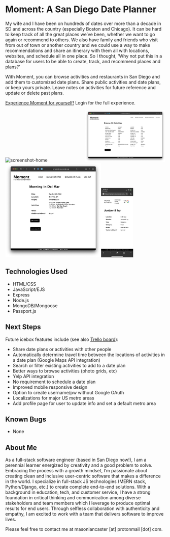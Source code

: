 # Moment: A San Diego Date Planner

My wife and I have been on hundreds of dates over more than a decade in SD and across the country (especially Boston and Chicago). It can be hard to keep track of all the great places we’ve been, whether we want to go again or recommend to others. We also have family and friends who visit from out of town or another country and we could use a way to make recommendations and share an itinerary with them all with locations, websites, and schedule all in one place. So I thought, 'Why not put this in a database for users to be able to create, track, and recommend places and plans?'

With Moment, you can browse activities and restaurants in San Diego and add them to customized date plans. Share public activities and date plans, or keep yours private. Leave notes on activities for future reference and update or delete past plans.

<a href = "https://moment-sd.onrender.com/" target="_blank">Experience Moment for yourself!</a> Login for the full experience.

<img style = "width: 50%; display: inline-block;" title="screenshot-home" alt ="screenshot-home" src="public/images/Screen Shot - home.png"><img style = "width: 50%; display: inline-block;"  title="screenshot-browse" alt ="screenshot-browse" src="public/images/Screen Shot - browse.png">
<img style = "width: 60%; display: inline-block;"  title="screenshot-show" alt ="screenshot-show" src="public/images/Screen Shot - show.png"><img style = "width: 20%; display: inline-block;"  title="screenshot-mobile" alt ="screenshot-mobile" src="public/images/Screen Shot - mobile.png">

## Technologies Used
- HTML/CSS
- JavaScript/EJS
- Express
- Node.js
- MongoDB/Mongoose
- Passport.js

## Next Steps

Future icebox features include (see also <a href = "https://trello.com/b/jHb4QlxB/moment-date-planner">Trello board</a>):
- Share date plans or activities with other people
- Automatically determine travel time between the locations of activities in a date plan (Google Maps API integration)
- Search or filter existing activities to add to a date plan
- Better ways to browse activities (photo grids, etc)
- Yelp API integration
- No requirement to schedule a date plan
- Improved mobile responsive design
- Option to create username/pw without Google OAuth
- Localizations for major US metro areas
- Add profile page for user to update info and set a default metro area


## Known Bugs
- None

## About Me

As a full-stack software engineer (based in San Diego now!), I am a perennial learner energized by creativity and a good problem to solve. Embracing the process with a growth mindset, I’m passionate about creating clean and inclusive user-centric software that makes a difference in the world. I specialize in full-stack JS technologies (MERN stack, Python/Django, etc.) to create complete end-to-end solutions. With a background in education, tech, and customer service, I have a strong foundation in critical thinking and communication among diverse stakeholders and team members which I leverage to produce optimal results for end users. Through selfless collaboration with authenticity and empathy, I am excited to work with a team that delivers software to improve lives.

Please feel free to contact me at masonlancaster [at] protonmail [dot] com.